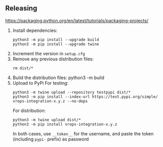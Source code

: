 Releasing
---------
https://packaging.python.org/en/latest/tutorials/packaging-projects/
1. Install dependencies:
   ```
   python3 -m pip install --upgrade build
   python3 -m pip install --upgrade twine
   ```
1. Increment the version in `setup.cfg`
1. Remove any previous distribution files:
   ```
   rm dist/*
   ```
1. Build the distribution files:
   python3 -m build
1. Upload to PyPi
   For testing:
   ```
   python3 -m twine upload --repository testpypi dist/*
   python3 -m pip install --index-url https://test.pypi.org/simple/ vrops-integration-x.y.z --no-deps
   ```
   For distribution:
   ```
   python3 -m twine upload dist/*
   python3 -m pip install vrops-integration-x.y.z
   ```
   In both cases, use `__token__` for the username, and paste the token (including `pypi-` prefix) as password
